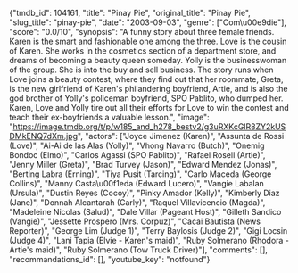 {"tmdb_id": 104161, "title": "Pinay Pie", "original_title": "Pinay Pie", "slug_title": "pinay-pie", "date": "2003-09-03", "genre": ["Com\u00e9die"], "score": "0.0/10", "synopsis": "A funny story about three female friends. Karen is the smart and fashionable one among the three. Love is the cousin of Karen. She works in the cosmetics section of a department store, and dreams of becoming a beauty queen someday. Yolly is the businesswoman of the group. She is into the buy and sell business. The story runs when Love joins a beauty contest, where they find out that her roommate, Greta, is the new girlfriend of Karen's philandering boyfriend, Artie, and is also the god brother of Yolly's policeman boyfriend, SPO Pablito, who dumped her.  Karen, Love and Yolly tire out all their efforts for Love to win the contest and teach their ex-boyfriends a valuable lesson.", "image": "https://image.tmdb.org/t/p/w185_and_h278_bestv2/g3uRXKcGlR8ZY2kUSDMkENQ7dXm.jpg", "actors": ["Joyce Jimenez (Karen)", "Assunta de Rossi (Love)", "Ai-Ai de las Alas (Yolly)", "Vhong Navarro (Butch)", "Onemig Bondoc (Elmo)", "Carlos Agassi (SPO Pablito)", "Rafael Rosell (Artie)", "Jenny Miller (Greta)", "Brad Turvey (Jason)", "Edward Mendez (Jonas)", "Berting Labra (Erning)", "Tiya Pusit (Tarcing)", "Carlo Maceda (George Collins)", "Manny Casta\u00f1eda (Edward Lucero)", "Vangie Labalan (Ursula)", "Dustin Reyes (Cocoy)", "Pinky Amador (Kelly)", "Kimberly Diaz (Jane)", "Donnah Alcantarah (Carly)", "Raquel Villavicencio (Magda)", "Madeleine Nicolas (Salud)", "Dale Villar (Pageant Host)", "Gilleth Sandico (Vangie)", "Jessette Prospero (Mrs. Corpuz)", "Cacai Bautista (News Reporter)", "George Lim (Judge 1)", "Terry Baylosis (Judge 2)", "Gigi Locsin (Judge 4)", "Lani Tapia (Elvie - Karen's maid)", "Ruby Solmerano (Rhodora - Artie's maid)", "Ruby Solmerano (Tow Truck Driver)"], "comments": [], "recommandations_id": [], "youtube_key": "notfound"}